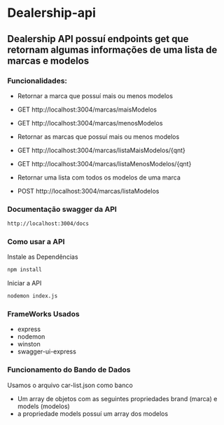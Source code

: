 # Dealership-api

## Dealership API possuí endpoints get que retornam algumas informações de uma lista de marcas e modelos

### Funcionalidades:

- Retornar a marca que possuí mais ou menos modelos<br>
- GET http://localhost:3004/marcas/maisModelos<br>
- GET http://localhost:3004/marcas/menosModelos<br>

- Retornar as marcas que possuí mais ou menos modelos<br>
- GET http://localhost:3004/marcas/listaMaisModelos/{qnt}<br>
- GET http://localhost:3004/marcas/listaMenosModelos/{qnt}<br>

- Retornar uma lista com todos os modelos de uma marca<br>
- POST http://localhost:3004/marcas/listaModelos<br>

### Documentação swagger da API
```bash
http://localhost:3004/docs
```

### Como usar a API

Instale as Dependências
```bash
npm install
```

Iniciar a API
```bash
nodemon index.js
```

### FrameWorks Usados
- express
- nodemon
- winston
- swagger-ui-express

### Funcionamento do Bando de Dados
Usamos o arquivo car-list.json como banco<br>
- Um array de objetos com as seguintes propriedades brand (marca) e models (modelos)
- a propriedade models possuí um array dos modelos
